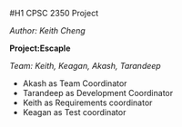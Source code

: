 #H1 CPSC 2350 Project

*Author: Keith Cheng*

**Project:Escaple**

*Team: Keith, Keagan, Akash, Tarandeep*

- Akash as Team Coordinator
- Tarandeep as Development Coordinator
- Keith as Requirements coordinator
- Keagan as Test coordinator

